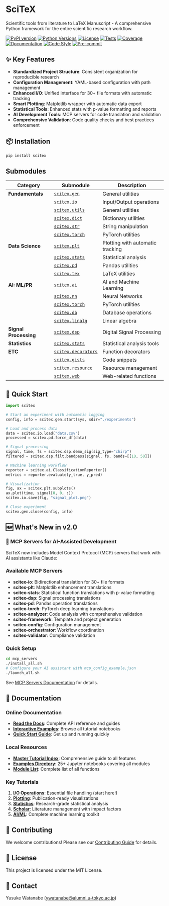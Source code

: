 <!-- ---
!-- Timestamp: 2025-06-21 13:51:19
!-- Author: ywatanabe
!-- File: /ssh:ywatanabe@sp:/home/ywatanabe/proj/SciTeX-Code/README.md
!-- --- -->


# SciTeX
Scientific tools from literature to LaTeX Manuscript - A comprehensive Python framework for the entire scientific research workflow.

<!-- badges -->
[![PyPI version](https://badge.fury.io/py/scitex.svg)](https://badge.fury.io/py/scitex)
[![Python Versions](https://img.shields.io/pypi/pyversions/scitex.svg)](https://pypi.org/project/scitex/)
[![License](https://img.shields.io/github/license/ywatanabe1989/SciTeX-Code)](https://github.com/ywatanabe1989/SciTeX-Code/blob/main/LICENSE)
[![Tests](https://github.com/ywatanabe1989/SciTeX-Code/actions/workflows/ci.yml/badge.svg)](https://github.com/ywatanabe1989/SciTeX-Code/actions)
[![Coverage](https://codecov.io/gh/ywatanabe1989/SciTeX-Code/branch/main/graph/badge.svg)](https://codecov.io/gh/ywatanabe1989/SciTeX-Code)
[![Documentation](https://readthedocs.org/projects/scitex/badge/?version=latest)](https://scitex.readthedocs.io/en/latest/?badge=latest)
[![Code Style](https://img.shields.io/badge/code%20style-black-000000.svg)](https://github.com/psf/black)
[![Pre-commit](https://img.shields.io/badge/pre--commit-enabled-brightgreen?logo=pre-commit&logoColor=white)](https://github.com/pre-commit/pre-commit)

## ✨ Key Features

- **Standardized Project Structure**: Consistent organization for reproducible research
- **Configuration Management**: YAML-based configuration with path management
- **Enhanced I/O**: Unified interface for 30+ file formats with automatic tracking
- **Smart Plotting**: Matplotlib wrapper with automatic data export
- **Statistical Tools**: Enhanced stats with p-value formatting and reports
- **AI Development Tools**: MCP servers for code translation and validation
- **Comprehensive Validation**: Code quality checks and best practices enforcement

## 📦 Installation

```bash
pip install scitex
```


## Submodules

| Category              | Submodule                                         | Description                      |
|-----------------------|---------------------------------------------------|----------------------------------|
| **Fundamentals**      | [`scitex.gen`](./src/scitex/gen#readme)               | General utilities                |
|                       | [`scitex.io`](./src/scitex/io#readme)                 | Input/Output operations          |
|                       | [`scitex.utils`](./src/scitex/utils#readme)           | General utilities                |
|                       | [`scitex.dict`](./src/scitex/dict#readme)             | Dictionary utilities             |
|                       | [`scitex.str`](./src/scitex/str#readme)               | String manipulation              |
|                       | [`scitex.torch`](./src/scitex/torch#readme)           | PyTorch utilities                |
| **Data Science**      | [`scitex.plt`](./src/scitex/plt#readme)               | Plotting with automatic tracking |
|                       | [`scitex.stats`](./src/scitex/stats#readme)           | Statistical analysis             |
|                       | [`scitex.pd`](./src/scitex/pd#readme)                 | Pandas utilities                 |
|                       | [`scitex.tex`](./src/scitex/tex#readme)               | LaTeX utilities                  |
| **AI: ML/PR**         | [`scitex.ai`](./src/scitex/ai#readme)                 | AI and Machine Learning          |
|                       | [`scitex.nn`](./src/scitex/nn#readme)                 | Neural Networks                  |
|                       | [`scitex.torch`](./src/scitex/torch#readme)           | PyTorch utilities                |
|                       | [`scitex.db`](./src/scitex/db#readme)                 | Database operations              |
|                       | [`scitex.linalg`](./src/scitex/linalg#readme)         | Linear algebra                   |
| **Signal Processing** | [`scitex.dsp`](./src/scitex/dsp#readme)               | Digital Signal Processing        |
| **Statistics**        | [`scitex.stats`](./src/scitex/stats#readme)           | Statistical analysis tools       |
| **ETC**               | [`scitex.decorators`](./src/scitex/decorators#readme) | Function decorators              |
|                       | [`scitex.gists`](./src/scitex/gists#readme)           | Code snippets                    |
|                       | [`scitex.resource`](./src/scitex/resource#readme)     | Resource management              |
|                       | [`scitex.web`](./src/scitex/web#readme)               | Web-related functions            |

## 🚀 Quick Start

```python
import scitex

# Start an experiment with automatic logging
config, info = scitex.gen.start(sys, sdir="./experiments")

# Load and process data
data = scitex.io.load("data.csv")
processed = scitex.pd.force_df(data)

# Signal processing
signal, time, fs = scitex.dsp.demo_sig(sig_type="chirp")
filtered = scitex.dsp.filt.bandpass(signal, fs, bands=[[10, 50]])

# Machine learning workflow
reporter = scitex.ai.ClassificationReporter()
metrics = reporter.evaluate(y_true, y_pred)

# Visualization
fig, ax = scitex.plt.subplots()
ax.plot(time, signal[0, 0, :])
scitex.io.save(fig, "signal_plot.png")

# Close experiment
scitex.gen.close(config, info)
```

## 🆕 What's New in v2.0

### 🤖 MCP Servers for AI-Assisted Development

SciTeX now includes Model Context Protocol (MCP) servers that work with AI assistants like Claude:

### Available MCP Servers
- **scitex-io**: Bidirectional translation for 30+ file formats
- **scitex-plt**: Matplotlib enhancement translations
- **scitex-stats**: Statistical function translations with p-value formatting
- **scitex-dsp**: Signal processing translations
- **scitex-pd**: Pandas operation translations
- **scitex-torch**: PyTorch deep learning translations
- **scitex-analyzer**: Code analysis with comprehensive validation
- **scitex-framework**: Template and project generation
- **scitex-config**: Configuration management
- **scitex-orchestrator**: Workflow coordination
- **scitex-validator**: Compliance validation

### Quick Setup
```bash
cd mcp_servers
./install_all.sh
# Configure your AI assistant with mcp_config_example.json
./launch_all.sh
```

See [MCP Servers Documentation](./mcp_servers/README.md) for details.

## 📖 Documentation

### Online Documentation
- **[Read the Docs](https://scitex.readthedocs.io/)**: Complete API reference and guides
- **[Interactive Examples](https://scitex.readthedocs.io/en/latest/examples/index.html)**: Browse all tutorial notebooks
- **[Quick Start Guide](https://scitex.readthedocs.io/en/latest/getting_started.html)**: Get up and running quickly

### Local Resources
- **[Master Tutorial Index](./examples/00_SCITEX_MASTER_INDEX.ipynb)**: Comprehensive guide to all features
- **[Examples Directory](./examples/)**: 25+ Jupyter notebooks covering all modules
- **[Module List](./docs/scitex_modules.csv)**: Complete list of all functions

### Key Tutorials
1. **[I/O Operations](./examples/01_scitex_io.ipynb)**: Essential file handling (start here!)
2. **[Plotting](./examples/14_scitex_plt.ipynb)**: Publication-ready visualizations
3. **[Statistics](./examples/11_scitex_stats.ipynb)**: Research-grade statistical analysis
4. **[Scholar](./examples/16_scitex_scholar.ipynb)**: Literature management with impact factors
5. **[AI/ML](./examples/16_scitex_ai.ipynb)**: Complete machine learning toolkit

## 🤝 Contributing

We welcome contributions! Please see our [Contributing Guide](CONTRIBUTING.md) for details.


## 📄 License

This project is licensed under the MIT License.

## 📧 Contact

Yusuke Watanabe (ywatanabe@alumni.u-tokyo.ac.jp)

<!-- EOF -->